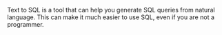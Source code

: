 Text to SQL is a tool that can help you generate SQL queries from natural language. This can make it much easier to use SQL, even if you are not a programmer.